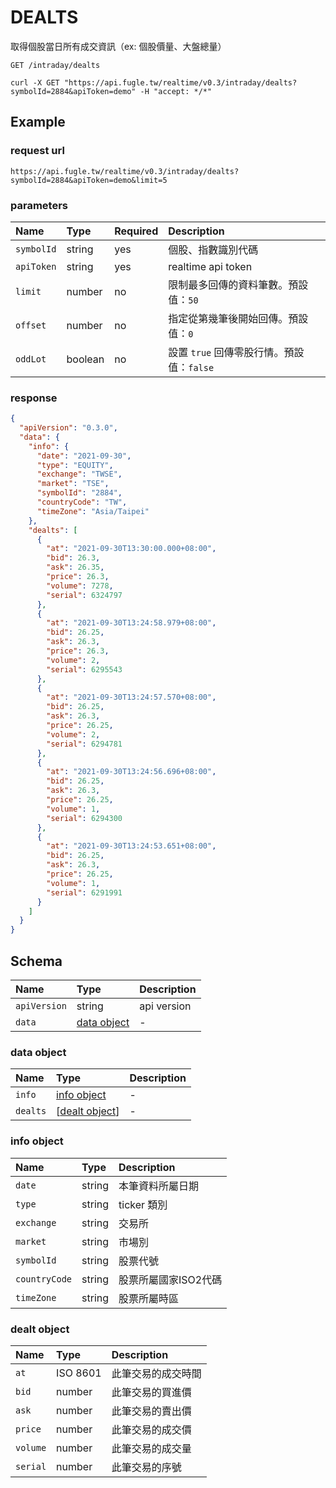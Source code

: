 # DEALTS

取得個股當日所有成交資訊（ex: 個股價量、大盤總量）

```
GET /intraday/dealts
```

```
curl -X GET "https://api.fugle.tw/realtime/v0.3/intraday/dealts?symbolId=2884&apiToken=demo" -H "accept: */*"
```

## Example

### request url
```
https://api.fugle.tw/realtime/v0.3/intraday/dealts?symbolId=2884&apiToken=demo&limit=5
```

### parameters
| Name | Type | Required | Description |
|:--|:--|:--|:--|
|  `symbolId` | string | yes | 個股、指數識別代碼 |
|  `apiToken` | string | yes | realtime api token |
|  `limit` | number | no | 限制最多回傳的資料筆數。預設值：`50` |
|  `offset` | number | no | 指定從第幾筆後開始回傳。預設值：`0` |
|  `oddLot` | boolean | no | 設置 `true` 回傳零股行情。預設值：`false` |

### response
```json
{
  "apiVersion": "0.3.0",
  "data": {
    "info": {
      "date": "2021-09-30",
      "type": "EQUITY",
      "exchange": "TWSE",
      "market": "TSE",
      "symbolId": "2884",
      "countryCode": "TW",
      "timeZone": "Asia/Taipei"
    },
    "dealts": [
      {
        "at": "2021-09-30T13:30:00.000+08:00",
        "bid": 26.3,
        "ask": 26.35,
        "price": 26.3,
        "volume": 7278,
        "serial": 6324797
      },
      {
        "at": "2021-09-30T13:24:58.979+08:00",
        "bid": 26.25,
        "ask": 26.3,
        "price": 26.3,
        "volume": 2,
        "serial": 6295543
      },
      {
        "at": "2021-09-30T13:24:57.570+08:00",
        "bid": 26.25,
        "ask": 26.3,
        "price": 26.25,
        "volume": 2,
        "serial": 6294781
      },
      {
        "at": "2021-09-30T13:24:56.696+08:00",
        "bid": 26.25,
        "ask": 26.3,
        "price": 26.25,
        "volume": 1,
        "serial": 6294300
      },
      {
        "at": "2021-09-30T13:24:53.651+08:00",
        "bid": 26.25,
        "ask": 26.3,
        "price": 26.25,
        "volume": 1,
        "serial": 6291991
      }
    ]
  }
}
```

## Schema
| Name | Type | Description |
|:--|:--|:--|
|  `apiVersion` | string |  api version |
|  `data` | [data object](#data-object) |  - |

### data object
| Name | Type | Description |
|:--|:--|:--|
|  `info` | [info object](#info-object) | - |
|  `dealts` | [[dealt object](#dealt-object)] | -  |

### info object
| Name | Type | Description |
|:--|:--|:--|
|  `date` | string | 本筆資料所屬日期 |
|  `type` | string | ticker 類別 |
|  `exchange` | string | 交易所|
|  `market` | string | 市場別 |
|  `symbolId` | string | 股票代號 |
|  `countryCode` | string | 股票所屬國家ISO2代碼 |
|  `timeZone` | string | 股票所屬時區 |

### dealt object
| Name | Type | Description |
|:--|:--|:--|
|  `at` | ISO 8601 | 此筆交易的成交時間 |
|  `bid` | number | 此筆交易的買進價 |
|  `ask` | number | 此筆交易的賣出價 |
|  `price` | number | 此筆交易的成交價 |
|  `volume` | number |  此筆交易的成交量 |
|  `serial` | number |  此筆交易的序號 |